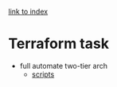 [link to index](/readme.md)  

# Terraform task
- full automate two-tier arch
    - [scripts](/terraform)